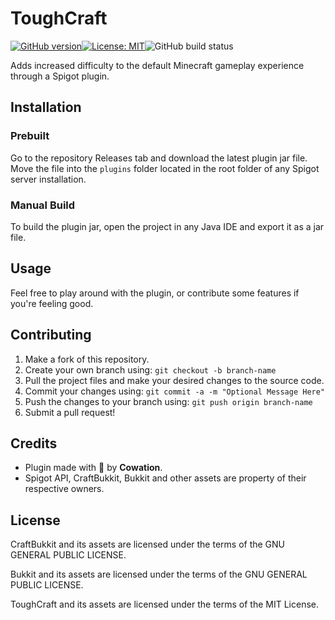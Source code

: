 # ToughCraft

[![GitHub version](https://badge.fury.io/gh/Cowation%2Ftoughcraft.svg)](https://badge.fury.io/gh/Cowation%2Ftoughcraft)[![License: MIT](https://img.shields.io/badge/License-MIT-yellow.svg)](https://opensource.org/licenses/MIT)![GitHub build status](https://github.com/Cowation/toughcraft/workflows/Java%20CI%20with%20Maven/badge.svg)

Adds increased difficulty to the default Minecraft gameplay experience through a Spigot plugin.

## Installation

### Prebuilt

Go to the repository Releases tab and download the latest plugin jar file. Move the file into the `plugins` folder located in the root folder of any Spigot server installation.

### Manual Build

To build the plugin jar, open the project in any Java IDE and export it as a jar file.

## Usage

Feel free to play around with the plugin, or contribute some features if you're feeling good.

## Contributing

1. Make a fork of this repository.
2. Create your own branch using: `git checkout -b branch-name`
3. Pull the project files and make your desired changes to the source code.
4. Commit your changes using: `git commit -a -m "Optional Message Here"`
5. Push the changes to your branch using: `git push origin branch-name`
6. Submit a pull request!

## Credits

- Plugin made with 🤔 by **Cowation**.
- Spigot API, CraftBukkit, Bukkit and other assets are property of their respective owners.

## License

CraftBukkit and its assets are licensed under the terms of the GNU GENERAL PUBLIC LICENSE.

Bukkit and its assets are licensed under the terms of the GNU GENERAL PUBLIC LICENSE.

ToughCraft and its assets are licensed under the terms of the MIT License.


